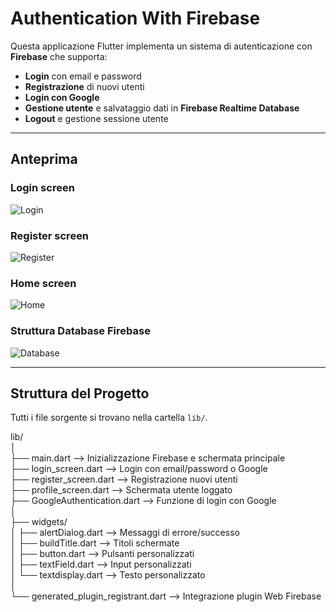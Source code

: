 # Authentication With Firebase

Questa applicazione Flutter implementa un sistema di autenticazione con **Firebase** che supporta: 
- **Login** con email e password
- **Registrazione** di nuovi utenti
- **Login con Google**
- **Gestione utente** e salvataggio dati in **Firebase Realtime Database**
- **Logout** e gestione sessione utente

---

## Anteprima

### Login screen
![Login](login.png)

### Register screen
![Register](register.png)

### Home screen
![Home](home.png)

### Struttura Database Firebase
![Database](database.png)

---

## Struttura del Progetto

Tutti i file sorgente si trovano nella cartella `lib/`.

lib/  
│  
├── main.dart --> Inizializzazione Firebase e schermata principale  
├── login_screen.dart --> Login con email/password o Google  
├── register_screen.dart --> Registrazione nuovi utenti  
├── profile_screen.dart --> Schermata utente loggato  
├── GoogleAuthentication.dart --> Funzione di login con Google  
│  
├── widgets/  
│ ├── alertDialog.dart --> Messaggi di errore/successo  
│ ├── buildTitle.dart --> Titoli schermate  
│ ├── button.dart --> Pulsanti personalizzati  
│ ├── textField.dart --> Input personalizzati  
│ └── textdisplay.dart --> Testo personalizzato  
│  
└── generated_plugin_registrant.dart --> Integrazione plugin Web Firebase  
